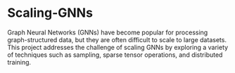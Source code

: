 # Scaling-GNNs
Graph Neural Networks (GNNs) have become popular for processing graph-structured data, but they are often difficult to scale to large datasets. This project addresses the challenge of scaling GNNs by exploring a variety of techniques such as sampling, sparse tensor operations, and distributed training.
